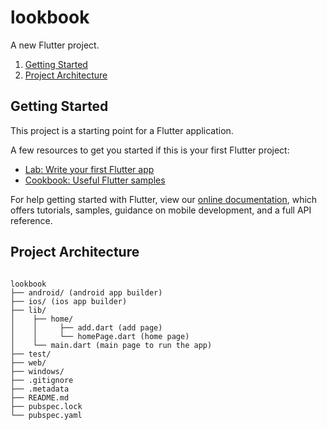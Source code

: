 # lookbook

A new Flutter project.

1. [Getting Started](#getting-started)
2. [Project Architecture](#project-architecture)

## Getting Started

This project is a starting point for a Flutter application.

A few resources to get you started if this is your first Flutter project:

- [Lab: Write your first Flutter app](https://flutter.dev/docs/get-started/codelab)
- [Cookbook: Useful Flutter samples](https://flutter.dev/docs/cookbook)

For help getting started with Flutter, view our
[online documentation](https://flutter.dev/docs), which offers tutorials,
samples, guidance on mobile development, and a full API reference.

## Project Architecture

<pre><code>
lookbook
├── android/ (android app builder)
├── ios/ (ios app builder)
├── lib/
│    ├── home/
│    │	   ├── add.dart (add page)
│    │	   └── homePage.dart (home page)
│    └── main.dart (main page to run the app)
├── test/
├── web/
├── windows/	
├── .gitignore
├── .metadata	   	
├── README.md	
├── pubspec.lock	          
└── pubspec.yaml
</pre></code>
